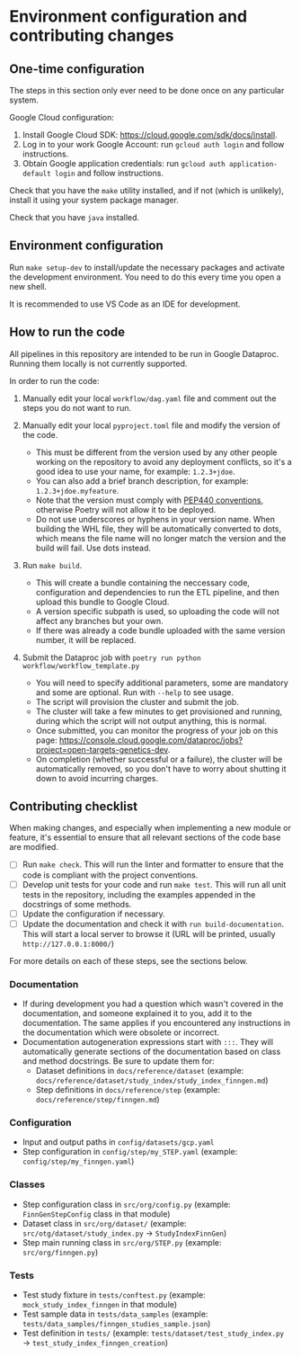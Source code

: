 # Environment configuration and contributing changes

## One-time configuration
The steps in this section only ever need to be done once on any particular system.

Google Cloud configuration:
1. Install Google Cloud SDK: https://cloud.google.com/sdk/docs/install.
1. Log in to your work Google Account: run `gcloud auth login` and follow instructions.
1. Obtain Google application credentials: run `gcloud auth application-default login` and follow instructions.

Check that you have the `make` utility installed, and if not (which is unlikely), install it using your system package manager.

Check that you have `java` installed.

## Environment configuration
Run `make setup-dev` to install/update the necessary packages and activate the development environment. You need to do this every time you open a new shell.

It is recommended to use VS Code as an IDE for development.

## How to run the code
All pipelines in this repository are intended to be run in Google Dataproc. Running them locally is not currently supported.

In order to run the code:

1. Manually edit your local `workflow/dag.yaml` file and comment out the steps you do not want to run.

2. Manually edit your local `pyproject.toml` file and modify the version of the code.
    - This must be different from the version used by any other people working on the repository to avoid any deployment conflicts, so it's a good idea to use your name, for example: `1.2.3+jdoe`.
    - You can also add a brief branch description, for example: `1.2.3+jdoe.myfeature`.
    - Note that the version must comply with [PEP440 conventions](https://peps.python.org/pep-0440/#normalization), otherwise Poetry will not allow it to be deployed.
    - Do not use underscores or hyphens in your version name. When building the WHL file, they will be automatically converted to dots, which means the file name will no longer match the version and the build will fail. Use dots instead.

3. Run `make build`.
    - This will create a bundle containing the neccessary code, configuration and dependencies to run the ETL pipeline, and then upload this bundle to Google Cloud.
    - A version specific subpath is used, so uploading the code will not affect any branches but your own.
    - If there was already a code bundle uploaded with the same version number, it will be replaced.

4. Submit the Dataproc job with `poetry run python workflow/workflow_template.py`
    - You will need to specify additional parameters, some are mandatory and some are optional. Run with `--help` to see usage.
    - The script will provision the cluster and submit the job.
    - The cluster will take a few minutes to get provisioned and running, during which the script will not output anything, this is normal.
    - Once submitted, you can monitor the progress of your job on this page: https://console.cloud.google.com/dataproc/jobs?project=open-targets-genetics-dev.
    - On completion (whether successful or a failure), the cluster will be automatically removed, so you don't have to worry about shutting it down to avoid incurring charges.

## Contributing checklist
When making changes, and especially when implementing a new module or feature, it's essential to ensure that all relevant sections of the code base are modified.
- [ ] Run `make check`. This will run the linter and formatter to ensure that the code is compliant with the project conventions.
- [ ] Develop unit tests for your code and run `make test`. This will run all unit tests in the repository, including the examples appended in the docstrings of some methods.
- [ ] Update the configuration if necessary.
- [ ] Update the documentation and check it with `run build-documentation`. This will start a local server to browse it (URL will be printed, usually `http://127.0.0.1:8000/`)

For more details on each of these steps, see the sections below.
### Documentation
* If during development you had a question which wasn't covered in the documentation, and someone explained it to you, add it to the documentation. The same applies if you encountered any instructions in the documentation which were obsolete or incorrect.
* Documentation autogeneration expressions start with `:::`. They will automatically generate sections of the documentation based on class and method docstrings. Be sure to update them for:
  + Dataset definitions in `docs/reference/dataset` (example: `docs/reference/dataset/study_index/study_index_finngen.md`)
  + Step definitions in `docs/reference/step` (example: `docs/reference/step/finngen.md`)

### Configuration
* Input and output paths in `config/datasets/gcp.yaml`
* Step configuration in `config/step/my_STEP.yaml` (example: `config/step/my_finngen.yaml`)

### Classes
* Step configuration class in `src/org/config.py` (example: `FinnGenStepConfig` class in that module)
* Dataset class in `src/org/dataset/` (example: `src/otg/dataset/study_index.py` → `StudyIndexFinnGen`)
* Step main running class in `src/org/STEP.py` (example: `src/org/finngen.py`)

### Tests
* Test study fixture in `tests/conftest.py` (example: `mock_study_index_finngen` in that module)
* Test sample data in `tests/data_samples` (example: `tests/data_samples/finngen_studies_sample.json`)
* Test definition in `tests/` (example: `tests/dataset/test_study_index.py` → `test_study_index_finngen_creation`)
